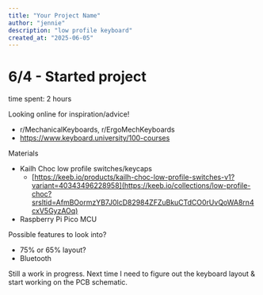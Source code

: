 ```yaml
---
title: "Your Project Name"
author: "jennie"
description: "low profile keyboard"
created_at: "2025-06-05"
---
```


# 6/4 - Started project
time spent: 2 hours

Looking online for inspiration/advice!
* r/MechanicalKeyboards, r/ErgoMechKeyboards
* https://www.keyboard.university/100-courses

Materials
* Kailh Choc low profile switches/keycaps
  * [https://keeb.io/products/kailh-choc-low-profile-switches-v1?variant=40343496228958](https://keeb.io/collections/low-profile-choc?srsltid=AfmBOormzYB7J0lcD82984ZFZuBkuCTdCO0rUvQoWA8rn4cxV5GyzAOq)
* Raspberry Pi Pico MCU

Possible features to look into?
* 75% or 65% layout?
* Bluetooth
 
Still a work in progress. Next time I need to figure out the keyboard layout & start working on the PCB schematic.
